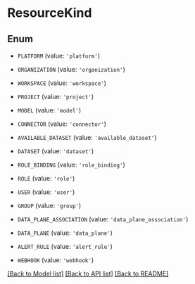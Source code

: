 # ResourceKind


## Enum

* `PLATFORM` (value: `'platform'`)

* `ORGANIZATION` (value: `'organization'`)

* `WORKSPACE` (value: `'workspace'`)

* `PROJECT` (value: `'project'`)

* `MODEL` (value: `'model'`)

* `CONNECTOR` (value: `'connector'`)

* `AVAILABLE_DATASET` (value: `'available_dataset'`)

* `DATASET` (value: `'dataset'`)

* `ROLE_BINDING` (value: `'role_binding'`)

* `ROLE` (value: `'role'`)

* `USER` (value: `'user'`)

* `GROUP` (value: `'group'`)

* `DATA_PLANE_ASSOCIATION` (value: `'data_plane_association'`)

* `DATA_PLANE` (value: `'data_plane'`)

* `ALERT_RULE` (value: `'alert_rule'`)

* `WEBHOOK` (value: `'webhook'`)

[[Back to Model list]](../README.md#documentation-for-models) [[Back to API list]](../README.md#documentation-for-api-endpoints) [[Back to README]](../README.md)


